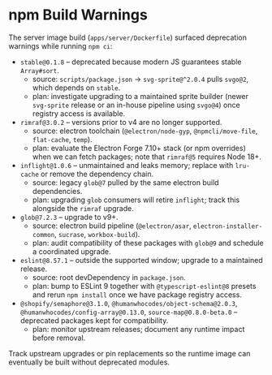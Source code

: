 # npm Build Warnings

The server image build (`apps/server/Dockerfile`) surfaced deprecation warnings while running `npm ci`:

- `stable@0.1.8` – deprecated because modern JS guarantees stable `Array#sort`.
  - source: `scripts/package.json` → `svg-sprite@^2.0.4` pulls `svgo@2`, which depends on `stable`.
  - plan: investigate upgrading to a maintained sprite builder (newer `svg-sprite` release or an in-house pipeline using `svgo@4`) once registry access is available.
- `rimraf@3.0.2` – versions prior to v4 are no longer supported.
  - source: electron toolchain (`@electron/node-gyp`, `@npmcli/move-file`, `flat-cache`, `temp`).
  - plan: evaluate the Electron Forge 7.10+ stack (or npm overrides) when we can fetch packages; note that `rimraf@5` requires Node 18+.
- `inflight@1.0.6` – unmaintained and leaks memory; replace with `lru-cache` or remove the dependency chain.
  - source: legacy `glob@7` pulled by the same electron build dependencies.
  - plan: upgrading `glob` consumers will retire `inflight`; track this alongside the `rimraf` upgrade.
- `glob@7.2.3` – upgrade to v9+.
  - source: electron build pipeline (`@electron/asar`, `electron-installer-common`, `sucrase`, `workbox-build`).
  - plan: audit compatibility of these packages with `glob@9` and schedule a coordinated upgrade.
- `eslint@8.57.1` – outside the supported window; upgrade to a maintained release.
  - source: root devDependency in `package.json`.
  - plan: bump to ESLint 9 together with `@typescript-eslint@8` presets and rerun `npm install` once we have package registry access.
- `@shopify/semaphore@3.1.0`, `@humanwhocodes/object-schema@2.0.3`, `@humanwhocodes/config-array@0.13.0`, `source-map@0.8.0-beta.0` – deprecated packages kept for compatibility.
  - plan: monitor upstream releases; document any runtime impact before removal.

Track upstream upgrades or pin replacements so the runtime image can eventually be built without deprecated modules.
